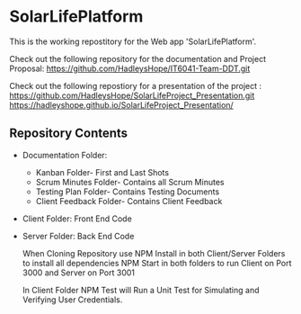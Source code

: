 # SolarLifePlatform               
  
This is the working repostitory for the Web app 'SolarLifePlatform'.

Check out the following repository for the documentation and Project Proposal: https://github.com/HadleysHope/IT6041-Team-DDT.git

Check out the following repostiory for a presentation of the project : https://github.com/HadleysHope/SolarLifeProject_Presentation.git
https://hadleyshope.github.io/SolarLifeProject_Presentation/

## Repository Contents

- Documentation Folder: 
  - Kanban Folder- First and Last Shots
  - Scrum Minutes Folder- Contains all Scrum Minutes
  - Testing Plan Folder- Contains Testing Documents
  - Client Feedback Folder- Contains Client Feedback

- Client Folder: Front End Code
- Server Folder: Back End Code

  When Cloning Repository use NPM Install in both Client/Server Folders to install all dependencies
  NPM Start in both folders to run Client on Port 3000 and Server on Port 3001

  In Client Folder NPM Test will Run a Unit Test for Simulating and Verifying User Credentials.

  

